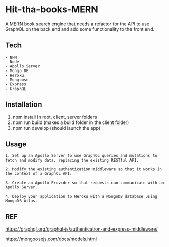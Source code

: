 # Hit-tha-books-MERN

A MERN book search engine that needs a refactor for the API to use GraphQL on the back end and add some functionality to the front end.

## Tech

    - NPM
    - Node
    - Apollo Server
    - Mongo DB
    - Heroku
    - Mongoose 
    - Express
    - GraphQL

## Installation

1. npm install in root, client, server folders 
2. npm run build (makes a build folder in the client folder)
3. npm run develop (should launch the app)

## Usage 

    1. Set up an Apollo Server to use GraphQL queries and mutations to fetch and modify data, replacing the existing RESTful API.

    2. Modify the existing authentication middleware so that it works in the context of a GraphQL API.

    3. Create an Apollo Provider so that requests can communicate with an Apollo Server.

    4. Deploy your application to Heroku with a MongoDB database using MongoDB Atlas.

## REF
   
https://graphql.org/graphql-js/authentication-and-express-middleware/

https://mongoosejs.com/docs/models.html

